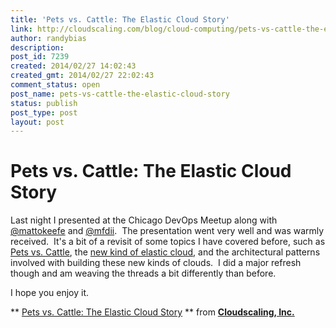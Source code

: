 ```yaml
---
title: 'Pets vs. Cattle: The Elastic Cloud Story'
link: http://cloudscaling.com/blog/cloud-computing/pets-vs-cattle-the-elastic-cloud-story/
author: randybias
description: 
post_id: 7239
created: 2014/02/27 14:02:43
created_gmt: 2014/02/27 22:02:43
comment_status: open
post_name: pets-vs-cattle-the-elastic-cloud-story
status: publish
post_type: post
layout: post
---
```


# Pets vs. Cattle: The Elastic Cloud Story

Last night I presented at the Chicago DevOps Meetup along with [@mattokeefe](https://twitter.com/mattokeefe) and [@mfdii](http://twitter.com/mfdii).  The presentation went very well and was warmly received.  It's a bit of a revisit of some topics I have covered before, such as [Pets vs. Cattle](http://www.slideshare.net/randybias/architectures-for-open-and-scalable-clouds), the [new kind of elastic cloud](http://www.slideshare.net/randybias/enterprise-cloud-myths), and the architectural patterns involved with building these new kinds of clouds.  I did a major refresh though and am weaving the threads a bit differently than before.

I hope you enjoy it.

** [Pets vs. Cattle: The Elastic Cloud Story](https://www.slideshare.net/randybias/pets-vs-cattle-the-elastic-cloud-story) ** from **[Cloudscaling, Inc.](http://www.slideshare.net/randybias)**